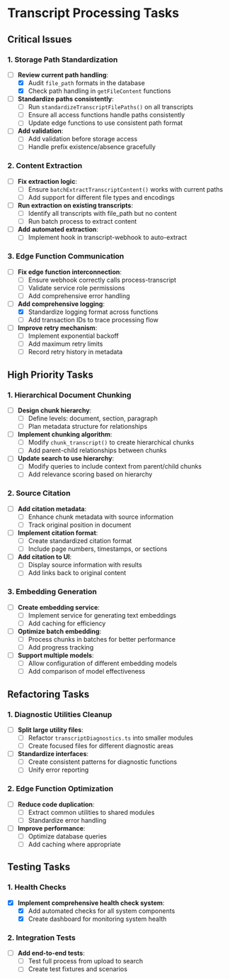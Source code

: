 
# Transcript Processing Tasks

## Critical Issues

### 1. Storage Path Standardization
- [ ] **Review current path handling**:
  - [x] Audit `file_path` formats in the database
  - [x] Check path handling in `getFileContent` functions
- [ ] **Standardize paths consistently**:
  - [ ] Run `standardizeTranscriptFilePaths()` on all transcripts
  - [ ] Ensure all access functions handle paths consistently
  - [ ] Update edge functions to use consistent path format
- [ ] **Add validation**:
  - [ ] Add validation before storage access
  - [ ] Handle prefix existence/absence gracefully

### 2. Content Extraction
- [ ] **Fix extraction logic**:
  - [ ] Ensure `batchExtractTranscriptContent()` works with current paths
  - [ ] Add support for different file types and encodings
- [ ] **Run extraction on existing transcripts**:
  - [ ] Identify all transcripts with file_path but no content
  - [ ] Run batch process to extract content
- [ ] **Add automated extraction**:
  - [ ] Implement hook in transcript-webhook to auto-extract

### 3. Edge Function Communication
- [ ] **Fix edge function interconnection**:
  - [ ] Ensure webhook correctly calls process-transcript
  - [ ] Validate service role permissions
  - [ ] Add comprehensive error handling
- [ ] **Add comprehensive logging**:
  - [x] Standardize logging format across functions
  - [ ] Add transaction IDs to trace processing flow
- [ ] **Improve retry mechanism**:
  - [ ] Implement exponential backoff
  - [ ] Add maximum retry limits
  - [ ] Record retry history in metadata

## High Priority Tasks

### 1. Hierarchical Document Chunking
- [ ] **Design chunk hierarchy**:
  - [ ] Define levels: document, section, paragraph
  - [ ] Plan metadata structure for relationships
- [ ] **Implement chunking algorithm**:
  - [ ] Modify `chunk_transcript()` to create hierarchical chunks
  - [ ] Add parent-child relationships between chunks
- [ ] **Update search to use hierarchy**:
  - [ ] Modify queries to include context from parent/child chunks
  - [ ] Add relevance scoring based on hierarchy

### 2. Source Citation
- [ ] **Add citation metadata**:
  - [ ] Enhance chunk metadata with source information
  - [ ] Track original position in document
- [ ] **Implement citation format**:
  - [ ] Create standardized citation format
  - [ ] Include page numbers, timestamps, or sections
- [ ] **Add citation to UI**:
  - [ ] Display source information with results
  - [ ] Add links back to original content

### 3. Embedding Generation
- [ ] **Create embedding service**:
  - [ ] Implement service for generating text embeddings
  - [ ] Add caching for efficiency
- [ ] **Optimize batch embedding**:
  - [ ] Process chunks in batches for better performance
  - [ ] Add progress tracking
- [ ] **Support multiple models**:
  - [ ] Allow configuration of different embedding models
  - [ ] Add comparison of model effectiveness

## Refactoring Tasks

### 1. Diagnostic Utilities Cleanup
- [ ] **Split large utility files**:
  - [ ] Refactor `transcriptDiagnostics.ts` into smaller modules
  - [ ] Create focused files for different diagnostic areas
- [ ] **Standardize interfaces**:
  - [ ] Create consistent patterns for diagnostic functions
  - [ ] Unify error reporting

### 2. Edge Function Optimization
- [ ] **Reduce code duplication**:
  - [ ] Extract common utilities to shared modules
  - [ ] Standardize error handling
- [ ] **Improve performance**:
  - [ ] Optimize database queries
  - [ ] Add caching where appropriate

## Testing Tasks

### 1. Health Checks
- [x] **Implement comprehensive health check system**:
  - [x] Add automated checks for all system components
  - [x] Create dashboard for monitoring system health

### 2. Integration Tests
- [ ] **Add end-to-end tests**:
  - [ ] Test full process from upload to search
  - [ ] Create test fixtures and scenarios
